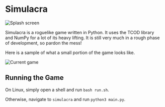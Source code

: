 # Simulacra

![Splash screen][splash]

Simulacra is a roguelike game written in Python. It uses the TCOD library and NumPy for a lot of its heavy lifting. It is still very much in a rough phase of development, so pardon the mess!

Here is a sample of what a small portion of the game looks like.

![Current game][current]


## Running the Game

On Linux, simply open a shell and run `bash run.sh`.

Otherwise, navigate to `simulacra` and run `python3 main.py`.

[splash]: https://imgur.com/fFhWxTo
[current]: https://imgur.com/VMCeIY7